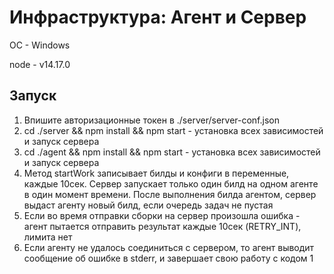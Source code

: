 # Инфраструктура: Агент и Сервер

OC - Windows

node - v14.17.0

<h2>Запуск</h2>

<ol>
  <li>Впишите авторизационные токен в ./server/server-conf.json</li>
  <li>cd ./server && npm install && npm start - установка всех зависимостей и запуск сервера</li>
  <li>cd ./agent && npm install && npm start - установка всех зависимостей и запуск сервера</li>
  <li>Метод startWork записывает билды и конфиги в переменные, каждые 10сек. Сервер запускает только один билд на одном агенте в один момент времени. После выполнения билда агентом, сервер выдаст агенту новый билд, если очередь задач не пустая</li>
  <li>Если во время отправки сборки на сервер произошла ошибка - агент пытается отправить результат каждые 10сек (RETRY_INT), лимита нет</li>
  <li>Если агенту не удалось соединиться с сервером, то агент выводит сообщение об ошибке в stderr,
        и завершает свою работу с кодом 1</li>
</ol>
